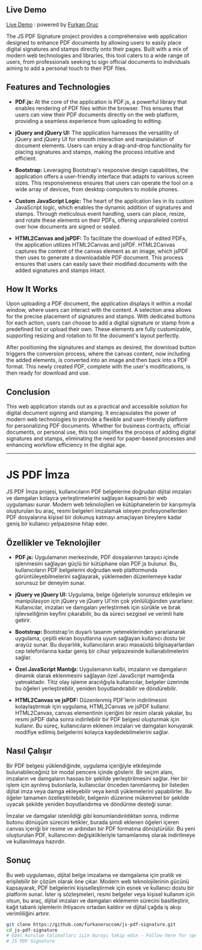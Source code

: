 ## Live Demo

[Live Demo](https://furkanoruccom.github.io/js-pdf-signature/) : powered by [Furkan Oruç](https://furkanoruccom.github.io/js-pdf-signature/)

The JS PDF Signature project provides a comprehensive web application designed to enhance PDF documents by allowing users to easily place digital signatures and stamps directly onto their pages. Built with a mix of modern web technologies and libraries, this tool caters to a wide range of users, from professionals seeking to sign official documents to individuals aiming to add a personal touch to their PDF files.

## Features and Technologies

- **PDF.js:** At the core of the application is PDF.js, a powerful library that enables rendering of PDF files within the browser. This ensures that users can view their PDF documents directly on the web platform, providing a seamless experience from uploading to editing.

- **jQuery and jQuery UI:** The application harnesses the versatility of jQuery and jQuery UI for smooth interaction and manipulation of document elements. Users can enjoy a drag-and-drop functionality for placing signatures and stamps, making the process intuitive and efficient.

- **Bootstrap:** Leveraging Bootstrap's responsive design capabilities, the application offers a user-friendly interface that adapts to various screen sizes. This responsiveness ensures that users can operate the tool on a wide array of devices, from desktop computers to mobile phones.

- **Custom JavaScript Logic:** The heart of the application lies in its custom JavaScript logic, which enables the dynamic addition of signatures and stamps. Through meticulous event handling, users can place, resize, and rotate these elements on their PDFs, offering unparalleled control over how documents are signed or sealed.

- **HTML2Canvas and jsPDF:** To facilitate the download of edited PDFs, the application utilizes HTML2Canvas and jsPDF. HTML2Canvas captures the content of the canvas element as an image, which jsPDF then uses to generate a downloadable PDF document. This process ensures that users can easily save their modified documents with the added signatures and stamps intact.

## How It Works

Upon uploading a PDF document, the application displays it within a modal window, where users can interact with the content. A selection area allows for the precise placement of signatures and stamps. With dedicated buttons for each action, users can choose to add a digital signature or stamp from a predefined list or upload their own. These elements are fully customizable, supporting resizing and rotation to fit the document's layout perfectly.

After positioning the signatures and stamps as desired, the download button triggers the conversion process, where the canvas content, now including the added elements, is converted into an image and then back into a PDF format. This newly created PDF, complete with the user's modifications, is then ready for download and use.

## Conclusion

This web application stands out as a practical and accessible solution for digital document signing and stamping. It encapsulates the power of modern web technologies to provide a flexible and user-friendly platform for personalizing PDF documents. Whether for business contracts, official documents, or personal use, this tool simplifies the process of adding digital signatures and stamps, eliminating the need for paper-based processes and enhancing workflow efficiency in the digital age.


----------------------------------------------------------------------------------------------------------------------


# JS PDF İmza

JS PDF İmza projesi, kullanıcıların PDF belgelerine doğrudan dijital imzaları ve damgaları kolayca yerleştirmelerini sağlayan kapsamlı bir web uygulaması sunar. Modern web teknolojileri ve kütüphanelerin bir karışımıyla oluşturulan bu araç, resmi belgeleri imzalamak isteyen profesyonellerden PDF dosyalarına kişisel bir dokunuş katmayı amaçlayan bireylere kadar geniş bir kullanıcı yelpazesine hitap eder.

## Özellikler ve Teknolojiler

- **PDF.js:** Uygulamanın merkezinde, PDF dosyalarının tarayıcı içinde işlenmesini sağlayan güçlü bir kütüphane olan PDF.js bulunur. Bu, kullanıcıların PDF belgelerini doğrudan web platformunda görüntüleyebilmelerini sağlayarak, yüklemeden düzenlemeye kadar sorunsuz bir deneyim sunar.

- **jQuery ve jQuery UI:** Uygulama, belge öğeleriyle sorunsuz etkileşim ve manipülasyon için jQuery ve jQuery UI'nin çok yönlülüğünden yararlanır. Kullanıcılar, imzaları ve damgaları yerleştirmek için sürükle ve bırak işlevselliğinin keyfini çıkarabilir, bu da süreci sezgisel ve verimli hale getirir.

- **Bootstrap:** Bootstrap'in duyarlı tasarım yeteneklerinden yararlanarak uygulama, çeşitli ekran boyutlarına uyum sağlayan kullanıcı dostu bir arayüz sunar. Bu duyarlılık, kullanıcıların aracı masaüstü bilgisayarlardan cep telefonlarına kadar geniş bir cihaz yelpazesinde kullanabilmelerini sağlar.

- **Özel JavaScript Mantığı:** Uygulamanın kalbi, imzaların ve damgaların dinamik olarak eklenmesini sağlayan özel JavaScript mantığında yatmaktadır. Titiz olay işleme aracılığıyla kullanıcılar, belgeler üzerinde bu öğeleri yerleştirebilir, yeniden boyutlandırabilir ve döndürebilir.

- **HTML2Canvas ve jsPDF:** Düzenlenmiş PDF'lerin indirilmesini kolaylaştırmak için uygulama, HTML2Canvas ve jsPDF kullanır. HTML2Canvas, canvas elementinin içeriğini bir resim olarak yakalar, bu resmi jsPDF daha sonra indirilebilir bir PDF belgesi oluşturmak için kullanır. Bu süreç, kullanıcıların eklenen imzaları ve damgaları koruyarak modifiye edilmiş belgelerini kolayca kaydedebilmelerini sağlar.

## Nasıl Çalışır

Bir PDF belgesi yüklendiğinde, uygulama içeriğiyle etkileşimde bulunabileceğiniz bir modal pencere içinde gösterir. Bir seçim alanı, imzaların ve damgaların hassas bir şekilde yerleştirilmesini sağlar. Her bir işlem için ayrılmış butonlarla, kullanıcılar önceden tanımlanmış bir listeden dijital imza veya damga ekleyebilir veya kendi yüklemelerini yapabilirler. Bu öğeler tamamen özelleştirilebilir, belgenin düzenine mükemmel bir şekilde uyacak şekilde yeniden boyutlandırma ve döndürme desteği sunar.

İmzalar ve damgalar istenildiği gibi konumlandırıldıktan sonra, indirme butonu dönüşüm sürecini tetikler, burada şimdi eklenen öğeleri içeren canvas içeriği bir resme ve ardından bir PDF formatına dönüştürülür. Bu yeni oluşturulan PDF, kullanıcının değişiklikleriyle tamamlanmış olarak indirilmeye ve kullanılmaya hazırdır.

## Sonuç

Bu web uygulaması, dijital belge imzalama ve damgalama için pratik ve erişilebilir bir çözüm olarak öne çıkar. Modern web teknolojilerinin gücünü kapsayarak, PDF belgelerini kişiselleştirmek için esnek ve kullanıcı dostu bir platform sunar. İster iş sözleşmeleri, resmi belgeler veya kişisel kullanım için olsun, bu araç, dijital imzaları ve damgaları eklemenin sürecini basitleştirir, kağıt tabanlı işlemlerin ihtiyacını ortadan kaldırır ve dijital çağda iş akışı verimliliğini artırır.



```bash
git clone https://github.com/furkanoruccom/js-pdf-signature.git
cd js-pdf-signature
# Özel kurulum talimatları için burayı takip edin - Follow here for specific installation instructions
# JS PDF Signature



